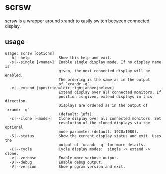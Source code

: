 scrsw
=====

scrsw is a wrapper around xrandr to easily switch between connected display. 

usage
-----

    usage: scrsw [options]
      -h|--help             Show this help and exit.
      -s|--single [<name>]  Enable single display mode. If no display name is
                            given, the next connected display will be enabled.
                            The ordering is the same as in the output
                            of `xrandr -q`.
      -e|--extend [<position=left|right|above|below>]
                            Extend display over all connected monitors. If
                            position is given, extend displays in this direction.
                            Displays are ordered as in the output of `xrandr -q`
                            (default: left).
      -c|--clone [<mode>]   Clone display over all connected monitors. Set
                            resolution of the cloned displays via the optional
                            mode parameter (default: 1920x1080).
      -S|--status           Show the current display status and exit. Uses the
                            output of `xrandr -q` for more details.
      -C|--cycle            Cycle display modes:  single -> extend -> clone.
      -v|--verbose          Enable more verbose output.
      -D|--debug            Enable debug output.
      -V|--version          Show program version and exit.
